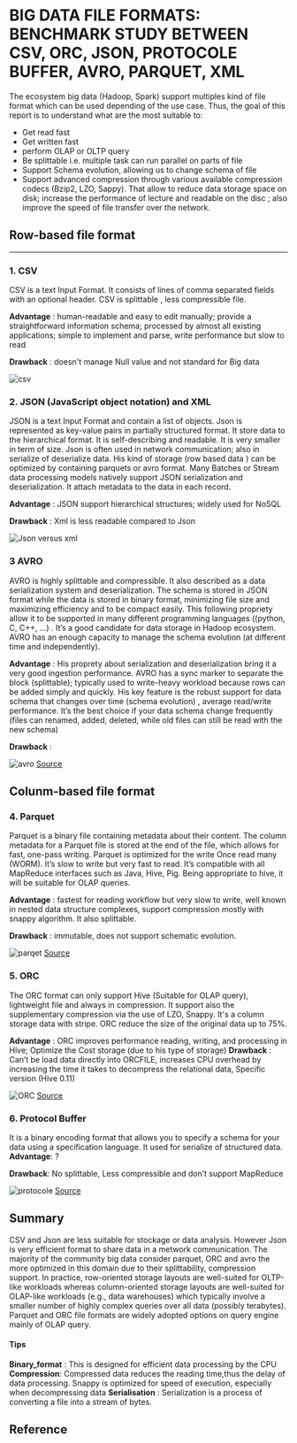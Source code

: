 
# BIG DATA FILE FORMATS: BENCHMARK STUDY BETWEEN CSV, ORC, JSON, PROTOCOLE BUFFER, AVRO, PARQUET, XML #

The ecosystem big data (Hadoop, Spark) support multiples kind of file format which can be used depending of the use case. Thus, the goal of this report is to understand what are the most suitable to:

+	Get read fast 
+	Get written fast 
+	perform OLAP or OLTP query 
+	Be splittable i.e. multiple task can run parallel on parts of file
+	Support Schema evolution, allowing us to change schema of file
+	Support advanced compression through various available compression codecs (Bzip2, LZO, Sappy). That allow to reduce data storage space on disk; increase the performance of lecture and readable on the disc ; also improve the speed of file transfer over the network.

## **Row-based file format**
------
### 1. CSV

CSV is a text Input Format. It consists of lines of comma separated fields with an optional header. CSV is splittable , less compressible file.

__Advantage__ : human-readable and easy to edit manually; provide a straightforward information schema;  processed by almost all existing applications; simple to implement and parse, write performance but slow to read

__Drawback__ : doesn't manage Null value and not standard for Big data

![csv](https://user-images.githubusercontent.com/51121757/80033301-616a7c80-84e4-11ea-80e4-b03bffc27669.JPG)

### 2. JSON (JavaScript object notation) and XML

JSON is a text Input Format and contain a list of objects. Json is represented as key-value pairs in partially structured format. It store data to the hierarchical format. It is self-describing and readable. It is very smaller in term of size. Json is often used in network communication; also in serialize of deserialize data. His kind of storage (row based data ) can be optimized by containing parquets or avro format.
Many Batches or Stream data processing models natively support JSON serialization and deserialization. It attach metadata to the data in each record. 

__Advantage__ : JSON support hierarchical structures; widely used for NoSQL 

__Drawback__ : Xml is less readable compared to Json

![Json versus xml](https://user-images.githubusercontent.com/51121757/80033313-662f3080-84e4-11ea-8e18-35addbcee12a.JPG)

### 3 AVRO

AVRO is highly splittable and compressible. It also described as a data serialization system and deserialization. The schema is stored in JSON format while the data is stored in binary format, minimizing file size and maximizing efficiency and to be compact easily. This following propriety allow it to be supported in many different programming languages ((python, C, C++, …) .
It’s a good candidate for data storage in Hadoop ecosystem. AVRO has an enough capacity to manage the schema evolution (at different time and independently).

__Advantage__ : His proprety about serialization and deserialization bring it a very good ingestion performance.
AVRO has a sync marker to separate the block (splittable); typically used to write-heavy workload because rows can be added simply and quickly. His key feature is the robust support for data schema that changes over time (schema evolution) , average read/write performance. It’s the best choice if your data schema change frequently (files can renamed, added, deleted, while old files can still be read with the new schema)

__Drawback__ : 

![avro](https://user-images.githubusercontent.com/51121757/80033375-8232d200-84e4-11ea-9531-076f72e30bea.JPG)
                                                                                               [Source](https://blog.clairvoyantsoft.com/big-data-file-formats-3fb659903271)

## **Colunm-based file format**

### 4. Parquet

Parquet is a binary file containing  metadata about their content. The column metadata for a Parquet file is stored at the end of the file, which allows for fast, one-pass writing. Parquet is optimized for the write Once read many (WORM). It’s slow to write but very fast to read. It’s compatible with all MapReduce interfaces such as Java, Hive, Pig. Being appropriate to hive, it will be suitable for OLAP queries.

__Advantage__ : fastest for reading workflow but very slow to write, well known in nested data structure complexes, support compression mostly with snappy algorithm. It also splittable.

__Drawback__ : immutable, does not support schematic evolution. 

![parqet](https://user-images.githubusercontent.com/51121757/80033382-852dc280-84e4-11ea-8fbb-f29ef9d06ff1.JPG)
                                                                                               [Source](https://netjs.blogspot.com/2018/07/parquet-file-format-in-hadoop.html) 

### 5. ORC

The ORC format can only support Hive (Suitable for OLAP query), lightweight file and always in compression. It support also the supplementary compression via the use of LZO, Snappy. It's a column storage data with stripe. ORC reduce the size of the original data up to 75%.

__Advantage__ : ORC improves performance reading, writing, and processing in Hive; Optimize the Cost storage
 (due to his type of storage)
__Drawback__ : Can’t be load data directly into ORCFILE, increases CPU overhead by increasing the time it takes to decompress the relational data, Specific version (Hive 0.11)

![ORC](https://user-images.githubusercontent.com/51121757/80036471-b066e080-84e9-11ea-9525-2a1a4c26104d.JPG)
                                                                                               [Source](https://cwiki.apache.org/confluence/display/Hive/LanguageManual+ORC) 

### 6. Protocol Buffer

It is a binary encoding format that allows you to specify a schema for your data using a specification language. It used for serialize of structured data.
__Advantage__: ?

__Drawback__: No splittable, Less compressible and don’t support MapReduce

![protocole](https://user-images.githubusercontent.com/51121757/80033392-8828b300-84e4-11ea-84df-01326a4b56ac.JPG)
                                                                                               [Source](https://blog.eleven-labs.com/fr/presentation-protocol-buffers/) 
                                                                                                                                                                                                                                                                 
## Summary
CSV and Json are less suitable for stockage or data analysis.  However Json is very efficient format to share data in a metwork communication. The majority of the community big data consider parquet, ORC and avro the more optimized in this domain due to their splittability, compression support. 
In practice, row-oriented storage layouts are well-suited for OLTP-like workloads whereas column-oriented storage layouts are well-suited for OLAP-like workloads (e.g., data warehouses) which typically involve a smaller number of highly complex queries over all data (possibly terabytes). Parquet and ORC file formats are widely adopted options on query engine mainly of OLAP query.

#### Tips
__Binary_format__ : This is designed for efficient data processing by the CPU
__Compression__:  Compressed data reduces the reading time,thus the delay of data processing. Snappy is optimized for speed of execution, especially when decompressing data
__Serialisation__ : Serialization is a process of converting a file into a stream of bytes.
 

## Reference






                                                                                                                    







